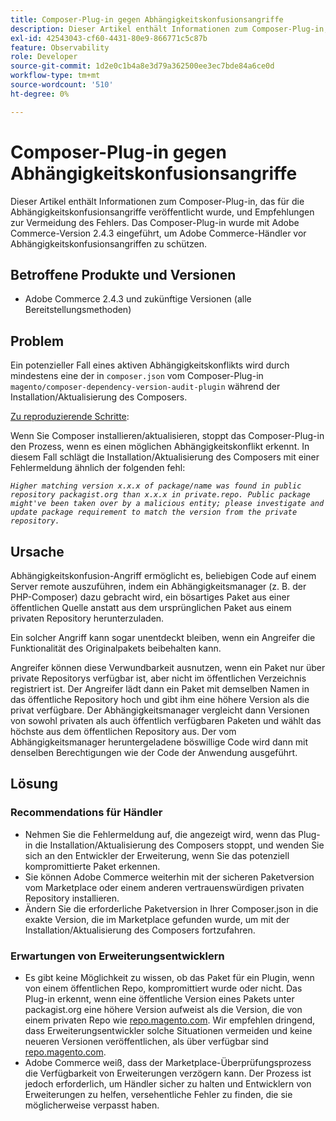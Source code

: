 ```yaml
---
title: Composer-Plug-in gegen Abhängigkeitskonfusionsangriffe
description: Dieser Artikel enthält Informationen zum Composer-Plug-in, das für die Abhängigkeitskonfusionsangriffe veröffentlicht wurde, und Empfehlungen zur Vermeidung des Fehlers. Das Composer-Plug-in wurde mit Adobe Commerce-Version 2.4.3 eingeführt, um Adobe Commerce-Händler vor Abhängigkeitskonfusionsangriffen zu schützen.
exl-id: 42543043-cf60-4431-80e9-866771c5c87b
feature: Observability
role: Developer
source-git-commit: 1d2e0c1b4a8e3d79a362500ee3ec7bde84a6ce0d
workflow-type: tm+mt
source-wordcount: '510'
ht-degree: 0%

---
```


# Composer-Plug-in gegen Abhängigkeitskonfusionsangriffe

Dieser Artikel enthält Informationen zum Composer-Plug-in, das für die Abhängigkeitskonfusionsangriffe veröffentlicht wurde, und Empfehlungen zur Vermeidung des Fehlers. Das Composer-Plug-in wurde mit Adobe Commerce-Version 2.4.3 eingeführt, um Adobe Commerce-Händler vor Abhängigkeitskonfusionsangriffen zu schützen.

## Betroffene Produkte und Versionen

* Adobe Commerce 2.4.3 und zukünftige Versionen (alle Bereitstellungsmethoden)

## Problem

Ein potenzieller Fall eines aktiven Abhängigkeitskonflikts wird durch mindestens eine der in `composer.json` vom Composer-Plug-in `magento/composer-dependency-version-audit-plugin` während der Installation/Aktualisierung des Composers.

<u>Zu reproduzierende Schritte</u>:

Wenn Sie Composer installieren/aktualisieren, stoppt das Composer-Plug-in den Prozess, wenn es einen möglichen Abhängigkeitskonflikt erkennt. In diesem Fall schlägt die Installation/Aktualisierung des Composers mit einer Fehlermeldung ähnlich der folgenden fehl:

*```Higher matching version x.x.x of package/name was found in public repository packagist.org than x.x.x in private.repo. Public package might've been taken over by a malicious entity; please investigate and update package requirement to match the version from the private repository.```*

## Ursache

Abhängigkeitskonfusion-Angriff ermöglicht es, beliebigen Code auf einem Server remote auszuführen, indem ein Abhängigkeitsmanager (z. B. der PHP-Composer) dazu gebracht wird, ein bösartiges Paket aus einer öffentlichen Quelle anstatt aus dem ursprünglichen Paket aus einem privaten Repository herunterzuladen.

Ein solcher Angriff kann sogar unentdeckt bleiben, wenn ein Angreifer die Funktionalität des Originalpakets beibehalten kann.

Angreifer können diese Verwundbarkeit ausnutzen, wenn ein Paket nur über private Repositorys verfügbar ist, aber nicht im öffentlichen Verzeichnis registriert ist. Der Angreifer lädt dann ein Paket mit demselben Namen in das öffentliche Repository hoch und gibt ihm eine höhere Version als die privat verfügbare. Der Abhängigkeitsmanager vergleicht dann Versionen von sowohl privaten als auch öffentlich verfügbaren Paketen und wählt das höchste aus dem öffentlichen Repository aus. Der vom Abhängigkeitsmanager heruntergeladene böswillige Code wird dann mit denselben Berechtigungen wie der Code der Anwendung ausgeführt.

## Lösung

### Recommendations für Händler

* Nehmen Sie die Fehlermeldung auf, die angezeigt wird, wenn das Plug-in die Installation/Aktualisierung des Composers stoppt, und wenden Sie sich an den Entwickler der Erweiterung, wenn Sie das potenziell kompromittierte Paket erkennen.
* Sie können Adobe Commerce weiterhin mit der sicheren Paketversion vom Marketplace oder einem anderen vertrauenswürdigen privaten Repository installieren.
* Ändern Sie die erforderliche Paketversion in Ihrer Composer.json in die exakte Version, die im Marketplace gefunden wurde, um mit der Installation/Aktualisierung des Composers fortzufahren.

### Erwartungen von Erweiterungsentwicklern

* Es gibt keine Möglichkeit zu wissen, ob das Paket für ein Plugin, wenn von einem öffentlichen Repo, kompromittiert wurde oder nicht. Das Plug-in erkennt, wenn eine öffentliche Version eines Pakets unter packagist.org eine höhere Version aufweist als die Version, die von einem privaten Repo wie [repo.magento.com](https://repo.magento.com). Wir empfehlen dringend, dass Erweiterungsentwickler solche Situationen vermeiden und keine neueren Versionen veröffentlichen, als über verfügbar sind [repo.magento.com](https://repo.magento.com).
* Adobe Commerce weiß, dass der Marketplace-Überprüfungsprozess die Verfügbarkeit von Erweiterungen verzögern kann. Der Prozess ist jedoch erforderlich, um Händler sicher zu halten und Entwicklern von Erweiterungen zu helfen, versehentliche Fehler zu finden, die sie möglicherweise verpasst haben.
